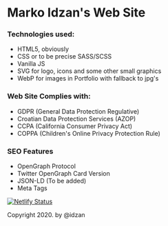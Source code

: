 # Marko Idzan's Web Site

### Technologies used:
* HTML5, obviously
* CSS or to be precise SASS/SCSS
* Vanilla JS
* SVG for logo, icons and some other small graphics
* WebP for images in Portfolio with fallback to jpg's

### Web Site Complies with:
* GDPR (General Data Protection Regulative)
* Croatian Data Protection Services (AZOP)
* CCPA (California Consumer Privacy Act)
* COPPA (Children's Online Privacy Protection Rule)

### SEO Features
* OpenGraph Protocol
* Twitter OpenGraph Card Version
* JSON-LD (To be added)
* Meta Tags

[![Netlify Status](https://api.netlify.com/api/v1/badges/c5c327e7-9b81-4025-8dd8-e2e7204db42b/deploy-status)](https://app.netlify.com/sites/idzan/deploys)

Copyright 2020. by @idzan